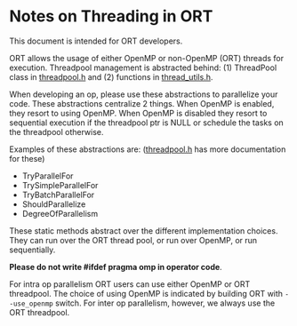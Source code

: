 # Notes on Threading in ORT

This document is intended for ORT developers.

ORT allows the usage of either OpenMP or non-OpenMP (ORT) threads for execution. Threadpool management
is abstracted behind: (1) ThreadPool class in [threadpool.h](https://github.com/microsoft/onnxruntime/blob/master/include/onnxruntime/core/platform/threadpool.h) and (2) functions in [thread_utils.h](https://github.com/microsoft/onnxruntime/blob/master/onnxruntime/core/util/thread_utils.h).

When developing an op, please use these abstractions to parallelize your code. These abstractions centralize 2 things.
When OpenMP is enabled, they resort to using OpenMP. When OpenMP is disabled they resort to sequential execution if the threadpool ptr is NULL or schedule the tasks on the threadpool otherwise.

Examples of these abstractions are: ([threadpool.h](https://github.com/microsoft/onnxruntime/blob/master/include/onnxruntime/core/platform/threadpool.h) has more documentation for these)
* TryParallelFor
* TrySimpleParallelFor
* TryBatchParallelFor
* ShouldParallelize
* DegreeOfParallelism

These static methods abstract over the different implementation choices.  They can run over the ORT thread pool, or run over OpenMP, or run sequentially.

**Please do not write #ifdef pragma omp in operator code**.

For intra op parallelism ORT users can use either OpenMP or ORT threadpool. The choice of using OpenMP is indicated by building ORT with ```--use_openmp``` switch. For inter op parallelism, however, we always use the ORT threadpool.
